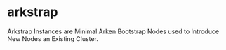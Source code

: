 # arkstrap
Arkstrap Instances are Minimal Arken Bootstrap Nodes used to Introduce New Nodes an Existing Cluster.
